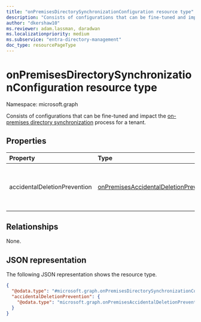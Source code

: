 ```yaml
---
title: "onPremisesDirectorySynchronizationConfiguration resource type"
description: "Consists of configurations that can be fine-tuned and impact the on-premises directory synchronization process for a tenant."
author: "dkershaw10"
ms.reviewer: adam.lassman, daradwan
ms.localizationpriority: medium
ms.subservice: "entra-directory-management"
doc_type: resourcePageType
---
```


# onPremisesDirectorySynchronizationConfiguration resource type

Namespace: microsoft.graph

Consists of configurations that can be fine-tuned and impact the [on-premises directory synchronization](../resources/onpremisesdirectorysynchronization.md) process for a tenant.

## Properties

| Property                     | Type                                                                                             | Description                                                             |
| :--------------------------- | :----------------------------------------------------------------------------------------------- | :---------------------------------------------------------------------- |
| accidentalDeletionPrevention | [onPremisesAccidentalDeletionPrevention](../resources/onpremisesaccidentaldeletionprevention.md) | Contains the accidental deletion prevention configuration for a tenant. |

## Relationships

None.

## JSON representation

The following JSON representation shows the resource type.
<!-- {
  "blockType": "resource",
  "@odata.type": "microsoft.graph.onPremisesDirectorySynchronizationConfiguration"
}
-->
``` json
{
  "@odata.type": "#microsoft.graph.onPremisesDirectorySynchronizationConfiguration",
  "accidentalDeletionPrevention": {
    "@odata.type": "microsoft.graph.onPremisesAccidentalDeletionPrevention"
  }
}
```

